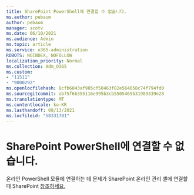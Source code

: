 ```yaml
---
title: SharePoint PowerShell에 연결할 수 없습니다.
ms.author: pebaum
author: pebaum
manager: scotv
ms.date: 06/10/2021
ms.audience: Admin
ms.topic: article
ms.service: o365-administration
ROBOTS: NOINDEX, NOFOLLOW
localization_priority: Normal
ms.collection: Adm_O365
ms.custom:
- "11511"
- "9000292"
ms.openlocfilehash: 8cfb6043af905cf50463f82e564058c74f794fd0
ms.sourcegitcommit: ab75f66355116e995b3cb5505465b31989339e28
ms.translationtype: MT
ms.contentlocale: ko-KR
ms.lasthandoff: 08/13/2021
ms.locfileid: "58331701"
---
```

# <a name="sharepoint-powershell-unable-to-connect"></a>SharePoint PowerShell에 연결할 수 없습니다.

온라인 PowerShell 모듈에 연결하는 데 문제가 SharePoint 온라인 관리 셸에 연결할 때 SharePoint [참조하세요.](https://docs.microsoft.com/sharepoint/troubleshoot/administration/errors-connecting-to-management-shell)
